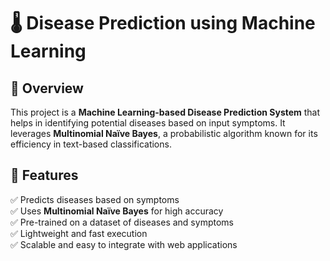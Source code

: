 # 🌡️ Disease Prediction using Machine Learning

## 🚀 Overview  

This project is a **Machine Learning-based Disease Prediction System** that helps in identifying potential diseases based on input symptoms. It leverages **Multinomial Naïve Bayes**, a probabilistic algorithm known for its efficiency in text-based classifications.  

## 🎯 Features  

✅ Predicts diseases based on symptoms  
✅ Uses **Multinomial Naïve Bayes** for high accuracy  
✅ Pre-trained on a dataset of diseases and symptoms  
✅ Lightweight and fast execution  
✅ Scalable and easy to integrate with web applications  

